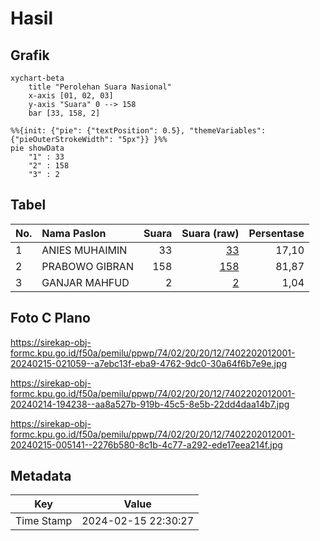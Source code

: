 # Hasil

## Grafik

```mermaid
xychart-beta
    title "Perolehan Suara Nasional"
    x-axis [01, 02, 03]
    y-axis "Suara" 0 --> 158
    bar [33, 158, 2]
```

```mermaid
%%{init: {"pie": {"textPosition": 0.5}, "themeVariables": {"pieOuterStrokeWidth": "5px"}} }%%
pie showData
    "1" : 33
    "2" : 158
    "3" : 2
```

## Tabel

| No. | Nama Paslon    | Suara | Suara (raw) | Persentase |
|:--- |:-------------- | -----:| -----------:| ----------:|
| 1   | ANIES MUHAIMIN | 33    | [33][p-1]   | 17,10      |
| 2   | PRABOWO GIBRAN | 158   | [158][p-2]  | 81,87      |
| 3   | GANJAR MAHFUD  | 2     | [2][p-3]    | 1,04       |


[p-1]: https://github.com/gigit-pemilu/pemilu-2024/blob/main/pilpres/hitung-suara/sub/74-sulawesi-tenggara/sub/02-konawe/sub/20-besulutu/sub/2012-puulowaru/sub/001-tps/sub/paslon-1.txt
[p-2]: https://github.com/gigit-pemilu/pemilu-2024/blob/main/pilpres/hitung-suara/sub/74-sulawesi-tenggara/sub/02-konawe/sub/20-besulutu/sub/2012-puulowaru/sub/001-tps/sub/paslon-2.txt
[p-3]: https://github.com/gigit-pemilu/pemilu-2024/blob/main/pilpres/hitung-suara/sub/74-sulawesi-tenggara/sub/02-konawe/sub/20-besulutu/sub/2012-puulowaru/sub/001-tps/sub/paslon-3.txt

## Foto C Plano

https://sirekap-obj-formc.kpu.go.id/f50a/pemilu/ppwp/74/02/20/20/12/7402202012001-20240215-021059--a7ebc13f-eba9-4762-9dc0-30a64f6b7e9e.jpg

https://sirekap-obj-formc.kpu.go.id/f50a/pemilu/ppwp/74/02/20/20/12/7402202012001-20240214-194238--aa8a527b-919b-45c5-8e5b-22dd4daa14b7.jpg

https://sirekap-obj-formc.kpu.go.id/f50a/pemilu/ppwp/74/02/20/20/12/7402202012001-20240215-005141--2276b580-8c1b-4c77-a292-ede17eea214f.jpg


## Metadata

| Key        | Value               |
| ---------- | ------------------- |
| Time Stamp | 2024-02-15 22:30:27 |



